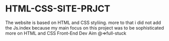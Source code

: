 # HTML-CSS-SITE-PRJCT
The website is based on HTML and CSS styliing. more to that i did not add the Js.index because my main focus on this project was to be sophisticated more on HTML and CSS 
Front-End Dev 
Aim @=>full-stuck 